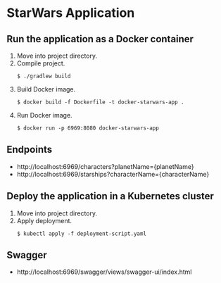 # StarWars Application

## Run the application as a Docker container
1. Move into project directory.
2. Compile project. 
   ```
   $ ./gradlew build
   ```
3. Build Docker image.
   ```
   $ docker build -f Dockerfile -t docker-starwars-app .
   ```
4. Run Docker image.
   ```
   $ docker run -p 6969:8080 docker-starwars-app
   ```

## Endpoints

* http://localhost:6969/characters?planetName={planetName}
* http://localhost:6969/starships?characterName={characterName}

## Deploy the application in a Kubernetes cluster
1. Move into project directory.
2. Apply deployment.
   ```
   $ kubectl apply -f deployment-script.yaml
   ```
    
## Swagger
* http://localhost:6969/swagger/views/swagger-ui/index.html    


